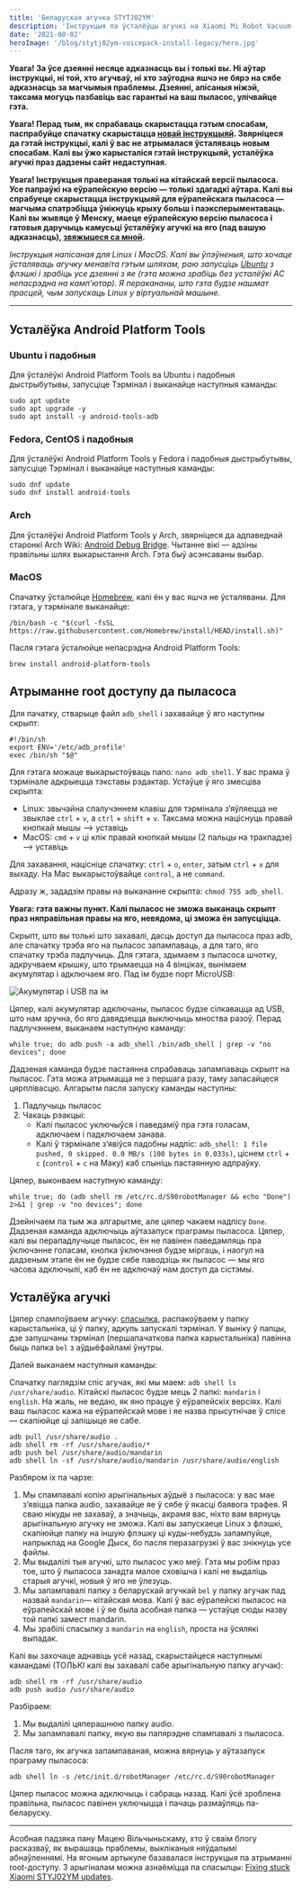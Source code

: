 ```yaml
---
title: 'Беларуская агучка STYTJ02YM'
description: 'Інструкцыя па ўсталёўцы агучкі на Xiaomi Mi Robot Vacuum-Mop P (STYTJ02YM)'
date: '2021-08-02'
heroImage: '/blog/stytj02ym-voicepack-install-legacy/hero.jpg'
---
```


**Увага! За ўсе дзеянні несяце адказнасць вы і толькі вы. Ні аўтар інструкцыі, ні той, хто агучваў, ні хто заўгодна яшчэ
не бярэ на сябе адказнасць за магчымыя праблемы. Дзеянні, апісаныя ніжэй, таксама могуць пазбавіць вас гарантыі на ваш
пыласос, улічвайце гэта.**

**Увага! Перад тым, як спрабаваць скарыстацца гэтым спосабам, паспрабуйце спачатку
скарыстацца [новай інструкцыяй](/blog/xiaomi-vacuum-voicepack-install/). Звярніцеся да гэтай інструкцыі, калі ў вас не
атрымалася ўсталяваць новым спосабам. Калі вы ўжо карысталіся гэтай інструкцыяй, усталёўка агучкі праз дадзены сайт
недаступная.**

**Увага! Інструкцыя правераная толькі на кітайскай версіі пыласоса. Усе папраўкі на еўрапейскую версію — толькі здагадкі
аўтара. Калі вы спрабуеце скарыстацца інструкцыяй для еўрапейскага пыласоса — магчыма спатрэбіцца ўнікнуць крыху больш і
паэксперыментаваць. Калі вы жывяце ў Менску, маеце еўрапейскую версію пыласоса і гатовыя даручыць камусьці ўсталёўку
агучкі на яго (пад вашую адказнасць), [звяжыцеся са мной](https://belarusaed.t.me).**

_Інструкцыя напісаная для Linux і MacOS. Калі вы ўпэўненыя, што хочаце ўсталяваць агучку менавіта гэтым шляхам, раю
запусціць [Ubuntu](https://ubuntu.com) з флэшкі і зрабіць усе дзеянні з яе (гэта можна зрабіць без усталёўкі АС
непасрэдна на камп’ютар). Я перакананы, што гэта будзе нашмат прасцей, чым запускаць Linux у віртуальнай машыне._

---

## Усталёўка Android Platform Tools

### Ubuntu і падобныя

Для ўсталёўкі Android Platform Tools ва Ubuntu і падобныя дыстрыбутывы, запусціце Тэрмінал і выканайце наступныя
каманды:

```shell
sudo apt update
sudo apt upgrade -y
sudo apt install -y android-tools-adb
```

### Fedora, CentOS і падобныя

Для ўсталёўкі Android Platform Tools у Fedora і падобныя дыстрыбутывы, запусціце Тэрмінал і выканайце наступныя каманды:

```shell
sudo dnf update
sudo dnf install android-tools
```

### Arch

Для ўсталёўкі Android Platform Tools у Arch, звярніцеся да адпаведнай старонкі Arch
Wiki: [Android Debug Bridge](https://wiki.archlinux.org/title/Android_Debug_Bridge). Чытанне вікі — адзіны правільны
шлях выкарыстання Arch. Гэта быў асэнсаваны выбар.

### MacOS

Спачатку ўсталюйце [Homebrew](https://brew.sh/), калі ён у вас яшчэ не ўсталяваны. Для гэтага, у тэрмінале выканайце:

```shell
/bin/bash -c "$(curl -fsSL https://raw.githubusercontent.com/Homebrew/install/HEAD/install.sh)"
```

Пасля гэтага ўсталюйце непасрэдна Android Platform Tools:

```shell
brew install android-platform-tools
```

## Атрыманне root доступу да пыласоса

Для пачатку, стварыце файл `adb_shell` і захавайце ў яго наступны скрыпт:

```shell
#!/bin/sh
export ENV='/etc/adb_profile'
exec /bin/sh "$@"
```

Для гэтага можаце выкарыстоўваць nano: `nano adb_shell`. У вас прама ў тэрмінале адкрыецца тэкставы рэдактар. Устаўце ў
яго змесціва скрыпта:

- Linux: звычайна спалучэннем клавіш для тэрмінала з’яўляецца не звыклае `ctrl` + `v`, а `ctrl` + `shift` + `v`. Таксама
  можна націснуць правай кнопкай мышы —> уставіць
- MacOS: `cmd` + `v` ці клік правай кнопкай мышы (2 пальцы на тракпадзе) —> уставіць

Для захавання, націсніце спачатку: `ctrl` + `o`, `enter`, затым `ctrl` + `x` для выхаду. На Mac
выкарыстоўвайце `control`, а не `command`.

Адразу ж, зададзім правы на выкананне скрыпта: `chmod 755 adb_shell`.

**Увага: гэта важны пункт. Калі пыласос не зможа выканаць скрыпт праз няправільная правы на яго, невядома, ці зможа ён
запусціцца.**

Скрыпт, што вы толькі што захавалі, дасць доступ да пыласоса праз adb, але спачатку трэба яго на пыласос запампаваць, а
для таго, яго спачатку трэба падлучыць. Для гэтага, здымаем з пыласоса шчотку, адкручваем крышку, што трымаецца на 4
вінціках, вынімаем акумулятар і адключаем яго. Пад ім будзе порт MicroUSB:

![Акумулятар і USB па ім](/blog/stytj02ym-voicepack-install-legacy/battery.jpg)

Цяпер, калі акумулятар адключаны, пыласос будзе сілкавацца ад USB, што нам зручна, бо яго давядзецца выключыць мноства
разоў. Перад падлучэннем, выканаем наступную каманду:

```shell
while true; do adb push -a adb_shell /bin/adb_shell | grep -v "no devices"; done
```

Дадзеная каманда будзе пастаянна спрабаваць запампаваць скрыпт на пыласос. Гэта можа атрымацца не з першага разу, таму
запасайцеся цярплівасцю. Алгарытм пасля запуску каманды наступны:

1. Падлучыць пыласос
2. Чакаць рэакцыі:
   - Калі пыласос уключыўся і паведаміў пра гэта голасам, адключаем і падключаем занава.
   - Калі ў тэрмінале з’явіўся падобны надпіс: `adb_shell: 1 file pushed, 0 skipped. 0.0 MB/s (100 bytes in 0.033s)`,
     ціснем `ctrl` + `c` (`control` + `c` на Маку) каб спыніць пастаянную адпраўку.

Цяпер, выконваем наступную каманду:

```shell
while true; do (adb shell rm /etc/rc.d/S90robotManager && echo "Done") 2>&1 | grep -v "no devices"; done
```

Дзейнічаем па тым жа алгарытме, але цяпер чакаем надпісу `Done`. Дадзеная каманда адключыць аўтазапуск праграмы
пыласоса. Цяпер, калі вы перападлучыце пыласос, ён не павінен паведамляць пра ўключэнне голасам, кнопка ўключэння будзе
міргаць, і наогул на дадзеным этапе ён не будзе сябе паводзіць як пыласос — мы яго часова адключылі, каб ён не адключаў
нам доступ да сістэмы.

## Усталёўка агучкі

Цяпер спампоўваем
агучку: [спасылка](https://drive.google.com/file/d/1nZs8PWobxvOHb1qh5z_Xvfe7XchsFLGK/view?usp=sharing), распакоўваем у
папку карыстальніка, ці ў папку, адкуль запускалі тэрмінал. У выніку ў папцы, дзе запушчаны тэрмінал (першапачаткова
папка карыстальніка) павінна быць папка `bel` з аўдыёфайламі ўнутры.

Далей выканаем наступныя каманды:

Спачатку паглядзім спіс агучак, які мы маем: `adb shell ls /usr/share/audio`. Кітайскі пыласос будзе мець 2
папкі: `mandarin` і `english`. На жаль, не ведаю, як яно працуе ў еўрапейскіх версіях. Калі ваш пыласос кажа на
еўрапейскай мове і яе назва прысутнічае ў спісе — скапіюйце ці запішыце яе сабе.

```shell
adb pull /usr/share/audio .
adb shell rm -rf /usr/share/audio/*
adb push bel /usr/share/audio/mandarin
adb shell ln -sf /usr/share/audio/mandarin /usr/share/audio/english
```

Разбяром іх па чарзе:

1. Мы спампавалі копію арыгінальных аўдыё з пыласоса: у вас мае з’явіцца папка audio, захавайце яе ў сябе ў якасці
   баявога трафея. Я сваю нікуды не захаваў, а значыць, акрамя вас, ніхто вам вярнуць арыгінальную агучку не зможа. Калі
   вы запускаеце Linux з флэшкі, скапіюйце папку на іншую флэшку ці куды-небудзь запампуйце, напрыклад на Google Дыск,
   бо пасля перазагрузкі ў вас знікнуць усе файлы.
2. Мы выдалілі тыя агучкі, што пыласос ужо меў. Гэта мы робім праз тое, што ў пыласоса занадта малое сховішча і калі не
   выдаліць старыя агучкі, новыя ў яго не ўлезуць.
3. Мы запампавалі папку з беларускай агучкай `bel` у папку агучак пад назвай `mandarin`— кітайская мова. Калі ў вас
   еўрапейскі пыласос на еўрапейскай мове і ў яе была асобная папка — устаўце сюды назву той папкі замест mandarin.
4. Мы зрабілі спасылку з `mandarin` на `english`, проста на ўсялякі выпадак.

Калі вы захочаце аднавіць усё назад, скарыстайцеся наступнымі камандамі (ТОЛЬКІ калі вы захавалі сабе арыгінальную папку
агучак):

```shell
adb shell rm -rf /usr/share/audio
adb push audio /usr/share/audio
```

Разбіраем:

1. Мы выдалілі цяперашнюю папку audio.
2. Мы запампавалі папку, якую вы папярэдне спампавалі з пыласоса.

Пасля таго, як агучка запампаваная, можна вярнуць у аўтазапуск праграму пыласоса:

```shell
adb shell ln -s /etc/init.d/robotManager /etc/rc.d/S90robotManager
```

Цяпер пыласос можна адключыць і сабраць назад. Калі ўсё зроблена правільна, пыласос павінен уключыцца і пачаць
размаўляць па-беларуску.

---

Асобная падзяка пану Мацею Вільчыньскаму, хто ў сваім блогу расказваў, як вырашаць праблемы, выкліканыя няўдалымі
абнаўленнямі. На ягоным артыкуле базавалася інструкцыя па атрыманні root-доступу. З арыгіналам можна азнаёміцца па
спасылцы: [Fixing stuck Xiaomi STYJ02YM updates](https://blog.lupin.rocks/fixing-xiaomi-styj02ym-update-stuck-on-80/).
